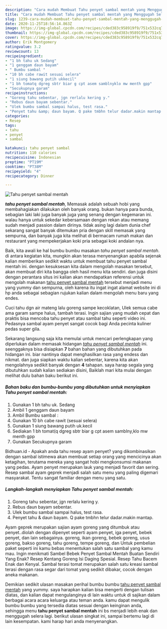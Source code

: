 ```yaml
---
description: "Cara mudah Membuat Tahu penyet sambal mentah yang Menggugah Selera"
title: "Cara mudah Membuat Tahu penyet sambal mentah yang Menggugah Selera"
slug: 1239-cara-mudah-membuat-tahu-penyet-sambal-mentah-yang-menggugah-selera
date: 2020-11-25T18:56:14.863Z
image: https://img-global.cpcdn.com/recipes/cded383c958919f9/751x532cq70/tahu-penyet-sambal-mentah-foto-resep-utama.jpg
thumbnail: https://img-global.cpcdn.com/recipes/cded383c958919f9/751x532cq70/tahu-penyet-sambal-mentah-foto-resep-utama.jpg
cover: https://img-global.cpcdn.com/recipes/cded383c958919f9/751x532cq70/tahu-penyet-sambal-mentah-foto-resep-utama.jpg
author: Erik Montgomery
ratingvalue: 3.2
reviewcount: 13
recipeingredient:
- "1 bh tahu uk Sedang"
- "1 genggam daun bayam"
- " Bumbu sambal "
- "10 bh cabe rawit sesuai selera"
- "1 siung bawang putih ukkecil"
- "1 bh tomatq dgreg sbtr biar g cpt asem samblnyklo mw menth gpp"
- "Secukupnya garam"
recipeinstructions:
- "Goreng tahu sebentar, jgn rerlalu kering y."
- "Rebus daun bayam sebentar."
- "Ulek bumbu sambal sampai halus, test rasa."
- "Penyet tahu &amp; daun bayam. Q pake tmbhn telur dadar.makin mantap."
categories:
- Resep
tags:
- tahu
- penyet
- sambal

katakunci: tahu penyet sambal 
nutrition: 110 calories
recipecuisine: Indonesian
preptime: "PT19M"
cooktime: "PT38M"
recipeyield: "4"
recipecategory: Dinner

---
```



![Tahu penyet sambal mentah](https://img-global.cpcdn.com/recipes/cded383c958919f9/751x532cq70/tahu-penyet-sambal-mentah-foto-resep-utama.jpg)

<b><i>tahu penyet sambal mentah</i></b>, Memasak adalah sebuah hobi yang membahagiakan dilakukan oleh banyak orang. bukan hanya para bunda, sebagian laki laki juga banyak juga yang senang dengan kegemaran ini. walau hanya untuk sekedar kebersamaan dengan rekan atau memang sudah menjadi passion dalam dirinya. tidak asing lagi dalam dunia chef sekarang sangat banyak ditemukan pria dengan skill memasak yang sempurna, dan banyak juga kita melihat di bermacam rumah makan dan restaurant yang mempekerjakan koki pria sebagai koki andalan nya.

Baik, kita awali ke hal bumbu bumbu masakan <i>tahu penyet sambal mentah</i>. di antara kegiatan kita, mungkin akan terasa menyenangkan apabila sejenak kalian memberikan sedikit waktu untuk membuat tahu penyet sambal mentah ini. dengan kesuksesan kita dalam mengolah masakan tersebut, akan membuat diri kita bangga oleh hasil menu kita sendiri. dan juga disini dengan perantara situs ini kalian akan mendapatkan referensi untuk mengolah makanan <u>tahu penyet sambal mentah</u> tersebut menjadi menu yang yummy dan sempurna, oleh karena itu ingat ingat alamat website ini di hp anda sebagai sebagian rujukan kalian dalam mengolah menu baru yang endes.

Cuci tahu dgn air mateng lalu goreng sampe kecoklatan, Ulek semua cabe ama garam sampe halus, tambah terasi. Ingin sajian yang mudah cepat dan praktis bisa mencoba tahu penyet atau sambal tahu seperti video ini. Pedasnya sambal ayam penyet sangat cocok bagi Anda pecinta kuliner pedas super gila.


Sekarang langsung saja kita memulai untuk mencari perlengkapan yang diperlukan dalam memasak hidangan <u><i>tahu penyet sambal mentah</i></u> ini. seenggaknya bisa disiapkan <b>7</b> bahan bahan yang dibutuhkan pada hidangan ini. biar nantinya dapat menghasilkan rasa yang endess dan nikmat. dan juga siapkan waktu kalian sebentar, karena kita akan mengolahnya sedikit banyak dengan <b>4</b> tahapan. saya harap segala yang dibutuhkan sudah kalian sediakan disini, Baiklah mari kita mulai dengan melihat dulu bahan baku berikut ini.

<!--inarticleads1-->

##### Bahan baku dan bumbu-bumbu yang dibutuhkan untuk menyiapkan Tahu penyet sambal mentah:

1. Gunakan 1 bh tahu uk. Sedang
1. Ambil 1 genggam daun bayam
1. Ambil  Bumbu sambal :
1. Gunakan 10 bh cabe rawit (sesuai selera)
1. Gunakan 1 siung bawang putih uk.kecil
1. Sediakan 1 bh tomat(q dgreg sbtr biar g cpt asem samblny,klo mw menth gpp
1. Gunakan Secukupnya garam


Bidhuan.id - Apakah anda tahu resep ayam penyet? yang dikombinasikan dengan sambal istimewa akan membuat setiap orang yang mencicinya akan ketagihan, terutama mereka yang sangat hobi mengkonsumsi makanan yang pedas. Ayam penyet merupakan lauk yang menjadi favorit dan sering. Resep sambal ayam geprek menjadi salah satu menu yang paling digemari masyarakat. Tentu sangat familiar dengan menu yang satu. 

<!--inarticleads2-->

##### Langkah-langkah menyiapkan Tahu penyet sambal mentah:

1. Goreng tahu sebentar, jgn rerlalu kering y.
1. Rebus daun bayam sebentar.
1. Ulek bumbu sambal sampai halus, test rasa.
1. Penyet tahu &amp; daun bayam. Q pake tmbhn telur dadar.makin mantap.


Ayam geprek merupakan sajian ayam goreng yang ditumbuk atau penyet..diolah dengan dipenyet seperti ayam penyet, iga penyet, bebek penyet, dan lain sebagainya. goreng, ikan goreng, bebek goreng, usus goreng, bakso goreng, tahu goreng, tempe goreng, dan Untuk pembelian paket seperti ini kamu bebas menentukan salah satu sambal yang kamu mau. Ingin menikmati Sambel Bebek Penyet Sambal Mentah Buatan Sendiri Yang Enak? Resep Kentang Goreng Isi Daging Spesial. Resep Tahu Bacem Enak dan Kenyal. Sambal terasi tomat merupakan salah satu kreasi sambal terasi dengan rasa segar dari tomat yang sedikit dibakar, cocok dengan aneka makanan. 

Demikian sedikit ulasan masakan perihal bumbu bumbu <u>tahu penyet sambal mentah</u> yang yummy. saya harapkan kalian bisa mengerti dengan tulisan diatas, dan kalian dapat mengulanginya di lain waktu untuk di sajikan dalam berbagai acara acara keluarga atau teman anda. kamu dapat mengulik bumbu bumbu yang tersedia diatas sesuai dengan keinginan anda, sehingga menu <b>tahu penyet sambal mentah</b> ini bs menjadi lebih enak dan menggugah selera lagi. berikut ulasan singkat ini, sampai bertemu lagi di lain kesempatan. kami harap hari anda menyenangkan.
